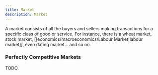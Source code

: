 ```yaml
---
title: Market
description: Market
---
```


A market consists of all the buyers and sellers making transactions for a specific class of good or service. For instance, there is a wheat market, stock market, [[economics/macroeconomics/Labour Market|labour market]], even dating market... and so on.

### Perfectly Competitive Markets
TODO.
